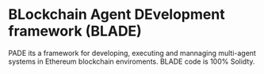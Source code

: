 # BLockchain Agent DEvelopment framework  (BLADE)

PADE its a framework for developing, executing and mannaging multi-agent systems in Ethereum blockchain enviroments. BLADE code is 100% Solidty.

